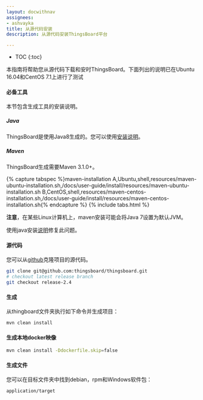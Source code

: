 ```yaml
---
layout: docwithnav
assignees:
- ashvayka
title: 从源代码安装
description: 从源代码安装ThingsBoard平台

---
```


* TOC
{:toc}

本指南将帮助您从源代码下载和安时ThingsBoard。下面列出的说明已在Ubuntu 16.04和CentOS 7.1上进行了测试

#### 必备工具

本节包含生成工具的安装说明。

##### Java

ThingsBoard是使用Java8生成的。您可以使用[安装说明](/docs/user-guide/install/linux#java)。

##### Maven

ThingsBoard生成需要Maven 3.1.0+。

{% capture tabspec %}maven-installation
A,Ubuntu,shell,resources/maven-ubuntu-installation.sh,/docs/user-guide/install/resources/maven-ubuntu-installation.sh
B,CentOS,shell,resources/maven-centos-installation.sh,/docs/user-guide/install/resources/maven-centos-installation.sh{% endcapture %}
{% include tabs.html %}

**注意**，在某些Linux计算机上，maven安装可能会将Java 7设置为默认JVM。

使用java安装[说明](#java)修复此问题。

#### 源代码

您可以从[github](https://github.com/thingsboard/thingsboard)克隆项目的源代码。

```bash
git clone git@github.com:thingsboard/thingsboard.git
# checkout latest release branch
git checkout release-2.4
```

#### 生成

从thingboard文件夹执行如下命令并生成项目：

```bash
mvn clean install
```

#### 生成本地docker映像

```bash
mvn clean install -Ddockerfile.skip=false
```

#### 生成文件

您可以在目标文件夹中找到debian，rpm和Windows软件包：
 
```bash
application/target
```
 
